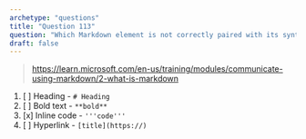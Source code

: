 ```yaml
---
archetype: "questions"
title: "Question 113"
question: "Which Markdown element is not correctly paired with its syntax?"
draft: false
---
```



> https://learn.microsoft.com/en-us/training/modules/communicate-using-markdown/2-what-is-markdown

1. [ ] Heading - `# Heading`
1. [ ] Bold text - `**bold**`
1. [x] Inline code - `'''code'''`
1. [ ] Hyperlink - `[title](https://)`
